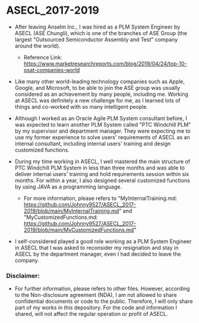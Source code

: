 # ASECL_2017-2019

* After leaving Anselm Inc., I was hired as a PLM System Engineer by ASECL (ASE Chungli), which is one of the branches of ASE Group (the largest "Outsourced Semiconductor Assembly and Test" company around the world).
  * Reference Link: https://www.marketresearchreports.com/blog/2019/04/24/top-10-osat-companies-world

* Like many other world-leading technology companies such as Apple, Google, and Microsoft, to be able to join the ASE group was usually considered as an achievement by many people, including me. Working at ASECL was definitely a new challenge for me, as I learned lots of things and co-worked with so many intelligent people.

* Although I worked as an Oracle Agile PLM System consultant before, I was expected to learn another PLM System called "PTC Windchill PLM" by my supervisor and department manager. They were expecting me to use my former experience to solve users' requirements of ASECL as an internal consultant, including internal users' training and design customized functions.

* During my time working in ASECL, I well mastered the main structure of PTC Windchill PLM System in less than three months and was able to deliver internal users' training and hold requirements session within six months. For within a year, I also designed several customized functions by using JAVA as a programming language.

  * For more information, please refers to "MyInternalTraining.md: https://github.com/Johnny9527/ASECL_2017-2019/blob/main/MyInternalTraining.md" and "MyCustomizedFunctions.md: https://github.com/Johnny9527/ASECL_2017-2019/blob/main/MyCustomizedFunctions.md"

* I self-considered played a good role working as a PLM System Engineer in ASECL that I was asked to reconsider my resignation and stay in ASECL by the department manager, even I had decided to leave the company.

### Disclaimer:

* For further information, please refers to other files. However, according to the Non-disclosure agreement (NDA), I am not allowed to share confidential documents or code to the public. Therefore, I will only share part of my works in this depository. For the code and information I shared, will not affect the regular operation or profit of ASECL.
